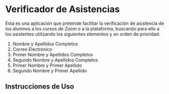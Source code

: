 # Verificador de Asistencias

Esta es una aplicación que pretende facilitar la verificación de asistencia de los alumnos a los cursos de Zoom o a la plataforma, 
buscando para ello a los asistentes utilizando los siguientes elementos y en orden de prioridad:

1. Nombre y Apellidos Completos
2. Correo Electronico
3. Primer Nombre y Apellidos Completos
4. Segundo Nombre y Apellidos Completos
5. Primer Nombre y Primer Apellido
6. Segundo Nombre y Primer Apellido

## Instrucciones de Uso
